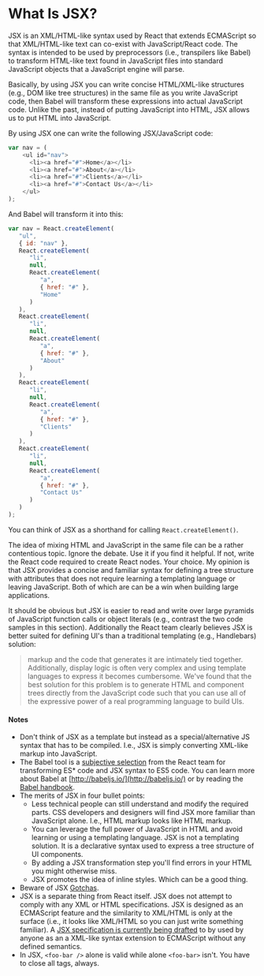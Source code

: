 # What Is JSX?

JSX is an XML/HTML-like syntax used by React that extends ECMAScript so that XML/HTML-like text can co-exist with JavaScript/React code. The syntax is intended to be used by preprocessors (i.e., transpilers like Babel) to transform HTML-like text found in JavaScript files into standard JavaScript objects that a JavaScript engine will parse.

Basically, by using JSX you can write concise HTML/XML-like structures (e.g., DOM like tree structures) in the same file as you write JavaScript code, then Babel will transform these expressions into actual JavaScript code. Unlike the past, instead of putting JavaScript into HTML, JSX allows us to put HTML into JavaScript.

By using JSX one can write the following JSX/JavaScript code:

```js
var nav = (
    <ul id="nav">
      <li><a href="#">Home</a></li>
      <li><a href="#">About</a></li>
      <li><a href="#">Clients</a></li>
      <li><a href="#">Contact Us</a></li>
    </ul>
);
```

And Babel will transform it into this:

```js
var nav = React.createElement(
   "ul",
   { id: "nav" },
   React.createElement(
      "li",
      null,
      React.createElement(
         "a",
         { href: "#" },
         "Home"
      )
   ),
   React.createElement(
      "li",
      null,
      React.createElement(
         "a",
         { href: "#" },
         "About"
      )
   ),
   React.createElement(
      "li",
      null,
      React.createElement(
         "a",
         { href: "#" },
         "Clients"
      )
   ),
   React.createElement(
      "li",
      null,
      React.createElement(
         "a",
         { href: "#" },
         "Contact Us"
      )
   )
);
```

You can think of JSX as a shorthand for calling `React.createElement()`.

The idea of mixing HTML and JavaScript in the same file can be a rather contentious topic. Ignore the debate. Use it if you find it helpful. If not, write the React code required to create React nodes. Your choice. My opinion is that JSX provides a concise and familiar syntax for defining a tree structure with attributes that does not require learning a templating language or leaving JavaScript. Both of which are can be a win when building large applications.

 It should be obvious but JSX is easier to read and write over large pyramids of JavaScript function calls or object literals (e.g., contrast the two code samples in this section). Additionally the React team clearly believes JSX is better suited for defining UI's than a traditional templating (e.g., Handlebars) solution:

 > markup and the code that generates it are intimately tied together. Additionally, display logic is often very complex and using template languages to express it becomes cumbersome. We've found that the best solution for this problem is to generate HTML and component trees directly from the JavaScript code such that you can use all of the expressive power of a real programming language to build UIs.
 >

#### Notes

* Don't think of JSX as a template but instead as a special/alternative JS syntax that has to be compiled. I.e., JSX is simply converting XML-like markup into JavaScript.
* The Babel tool is a [subjective selection](https://facebook.github.io/react/blog/2015/09/10/react-v0.14-rc1.html#compiler-optimizations) from the React team for transforming ES* code and JSX syntax to ES5 code. You can learn more about Babel at [http://babeljs.io/](http://babeljs.io/) or by reading the [Babel handbook](https://github.com/thejameskyle/babel-handbook/blob/master/translations/en/user-handbook.md).
* The merits of JSX in four bullet points:
    * Less technical people can still understand and modify the required parts. CSS developers and designers will find JSX more familiar than JavaScript alone. I.e., HTML markup looks like HTML markup.
    * You can leverage the full power of JavaScript in HTML and avoid learning or using a templating language. JSX is not a templating solution. It is a declarative syntax used to express a tree structure of UI components.
    * By adding a JSX transformation step you'll find errors in your HTML you might otherwise miss.
    * JSX promotes the idea of inline styles. Which can be a good thing.
* Beware of JSX [Gotchas](http://facebook.github.io/react/docs/jsx-gotchas.html).
* JSX is a separate thing from React itself. JSX does not attempt to comply with any XML or HTML specifications. JSX is designed as an ECMAScript feature and the similarity to XML/HTML is only at the surface (i.e., it looks like XML/HTML so you can just write something familiar). A [JSX specification is currently being drafted](https://facebook.github.io/jsx/) to by used by anyone as an a XML-like syntax extension to ECMAScript without any defined semantics.
* In JSX, `<foo-bar />` alone is valid while alone `<foo-bar>` isn't. You have to close all tags, always.
